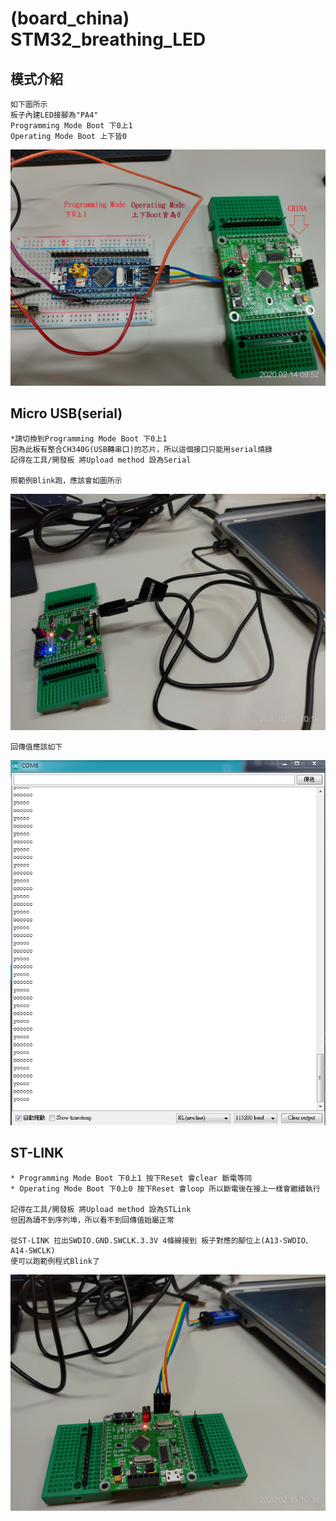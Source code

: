 # (board_china) STM32_breathing_LED

## 模式介紹

    如下圖所示
    板子內建LED接腳為"PA4"
    Programming Mode Boot 下0上1
    Operating Mode Boot 上下皆0
    
![image](https://github.com/Uniboy-ROS/STM32_breathing_LED/blob/master/(china)%20STM32_test/image/Jumper_contrast.jpg)

## Micro USB(serial)

    *請切換到Programming Mode Boot 下0上1
    因為此板有整合CH340G(USB轉串口)的芯片，所以這個接口只能用serial燒錄
    記得在工具/開發板 將Upload method 設為Serial
    
    照範例Blink跑，應該會如圖所示
    
![image](https://github.com/Uniboy-ROS/STM32_breathing_LED/blob/master/(china)%20STM32_test/image/Micro_USB.jpg)
    
    回傳值應該如下

![image](https://github.com/Uniboy-ROS/STM32_breathing_LED/blob/master/(china)%20STM32_test/image/serial_output.PNG)

## ST-LINK

    * Programming Mode Boot 下0上1 按下Reset 會clear 斷電等同
    * Operating Mode Boot 下0上0 按下Reset 會loop 所以斷電後在接上一樣會繼續執行

    記得在工具/開發板 將Upload method 設為STLink
    但因為讀不到序列埠，所以看不到回傳值始屬正常

    從ST-LINK 拉出SWDIO.GND.SWCLK.3.3V 4條線接到 板子對應的腳位上(A13-SWDIO、A14-SWCLK)
    便可以跑範例程式Blink了

![image](https://github.com/Uniboy-ROS/STM32_breathing_LED/blob/master/(china)%20STM32_test/image/ST-LINK.jpg)

